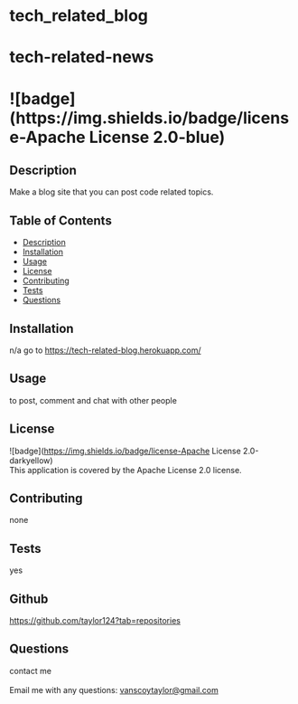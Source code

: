 # tech_related_blog


  <h1>tech-related-news <h1>
  ![badge](https://img.shields.io/badge/license-Apache License 2.0-blue)<br />

  ## <h2>Description</h2>
  Make a blog site that you can post code related topics.

  ## Table of Contents
  - [Description](#description)
  - [Installation](#installation)
  - [Usage](#usage)
  - [License](#license)
  - [Contributing](#contributing)
  - [Tests](#tests)
  - [Questions](#questions)

  ## Installation
  n/a go to https://tech-related-blog.herokuapp.com/

  ## Usage
  to post, comment and chat with other people

  ## License
  ![badge](https://img.shields.io/badge/license-Apache License 2.0-darkyellow)
  <br />
  This application is covered by the Apache License 2.0 license.

  ## Contributing
  none

  ## Tests
  yes
  
  ## Github
  https://github.com/taylor124?tab=repositories

  ## <h2 >Questions</h2>
  contact me<br />
  <br />
  Email me with any questions: vanscoytaylor@gmail.com<br /><br />
  
